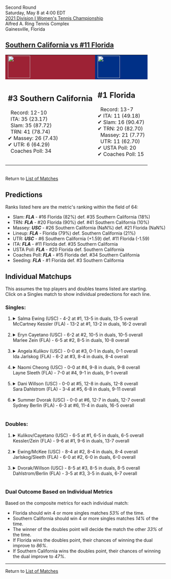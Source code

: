 Second Round  
Saturday, May 8 at 4:00 EDT  
[2021 Division I Women's Tennis Championship](../index.md)  
Alfred A. Ring Tennis Complex  
Gainesville, Florida  
## [Southern California vs #11 Florida](https://www.ncaa.com/game/5833689)  

<table><tr style="background-color: #d9d9d9 !important"><td style="background-color: #9D2235 !important"><img src="https://www.ncaa.com/sites/default/files/images/logos/schools/s/southern-california.70.png" width="70" height="70" /></td><td style="background-color: #003087 !important"><img src="https://www.ncaa.com/sites/default/files/images/logos/schools/f/florida.70.png" width="70" height="70" /></td></tr><tr>
<td>  

<h2>#3 Southern California</h2>  
&nbsp; Record: 12-10<br>  
&nbsp; ITA: 35 (23.17)<br>  
&nbsp; Slam: 35 (87.72)<br>  
&nbsp; TRN: 41 (78.74)<br>  
&#10004; Massey: 26 (7.43)<br>  
&#10004; UTR: 6 (64.29)<br>  
&nbsp; Coaches Poll: 34<br>  
<br>  

</td>
<td>  

<h2>#1 Florida</h2>  
&nbsp; Record: 13-7<br>  
&#10004; ITA: 11 (49.18)<br>  
&#10004; Slam: 16 (90.47)<br>  
&#10004; TRN: 20 (82.70)<br>  
&nbsp; Massey: 21 (7.77)<br>  
&nbsp; UTR: 11 (62.70)<br>  
&#10004; USTA Poll: 20<br>  
&#10004; Coaches Poll: 15<br>  
<br>  

</td>
</tr></table>  


<br>Return to [List of Matches](../index.md)  

## Predictions  

Ranks listed here are the metric's ranking within the field of 64:  
- Slam: ***FLA*** - #16 Florida (82%) def. #35 Southern California (18%)  
- TRN: ***FLA*** - #20 Florida (90%) def. #41 Southern California (10%)  
- Massey: ***USC*** - #26 Southern California (NaN%) def. #21 Florida (NaN%)  
- Lineup: ***FLA*** - Florida (79%) def. Southern California (21%)  
- UTR: ***USC*** - #6 Southern California (+1.59) def. #11 Florida (-1.59)  
- ITA: ***FLA*** - #11 Florida def. #35 Southern California  
- USTA Poll: ***FLA*** - #20 Florida def. Southern California  
- Coaches Poll: ***FLA*** - #15 Florida def. #34 Southern California  
- Seeding: ***FLA*** - #1 Florida def. #3 Southern California  

## Individual Matchups  
This assumes the top players and doubles teams listed are starting.  
Click on a Singles match to show individual predections for each line.  

### Singles:  

<ol>
<li><details>
<summary markdown="span">Salma Ewing (USC) - 4-2 at #1, 13-5 in duals, 13-5 overall<br>McCartney Kessler (FLA) - 13-2 at #1, 13-2 in duals, 16-2 overall</summary>
<h4>Predictions</h4><ul>
<li>Composite: <b><i>FLA</i></b> - Kessler (76%) def. Ewing (24%)</li>  
<li>Slam: <b><i>FLA</i></b> - Kessler (86%) def. Ewing (14%)</li>  
<li>TRN: <b><i>FLA</i></b> - Kessler (73%) def. Ewing (27%)</li>  
<li>Massey: <b><i>USC</i></b> - Ewing (NaN%) def. Kessler (NaN%)</li>  
<li>UTR: <b><i>FLA</i></b> - Kessler (70%) def. Ewing (30%)</li>  
<li>ITA: <b><i>FLA</i></b> - Kessler (45.58) def. Ewing (14.56)</li>  
</ul>
</details>&nbsp;</li>
<li><details>
<summary markdown="span">Eryn Cayetano (USC) - 6-2 at #2, 10-5 in duals, 10-5 overall<br>Marlee Zein (FLA) - 6-5 at #2, 8-5 in duals, 10-8 overall</summary>
<h4>Predictions</h4><ul>
<li>Composite: <b><i>USC</i></b> - Cayetano (82%) def. Zein (18%)</li>  
<li>Slam: <b><i>USC</i></b> - Cayetano (78%) def. Zein (22%)</li>  
<li>TRN: <b><i>USC</i></b> - Cayetano (82%) def. Zein (18%)</li>  
<li>Massey: <b><i>USC</i></b> - Cayetano (NaN%) def. Zein (NaN%)</li>  
<li>UTR: <b><i>USC</i></b> - Cayetano (89%) def. Zein (11%)</li>  
<li>ITA: <b><i>FLA</i></b> - Zein (8.25) def. Cayetano (5.85)</li>  
</ul>
</details>&nbsp;</li>
<li><details>
<summary markdown="span">Angela Kulikov (USC) - 0-0 at #3, 0-1 in duals, 0-1 overall<br>Ida Jarlskog (FLA) - 6-2 at #3, 8-4 in duals, 8-4 overall</summary>
<h4>Predictions</h4><ul>
<li>Composite: <b><i>FLA</i></b> - Jarlskog (97%) def. Kulikov (3%)</li>  
<li>Slam: <b><i>FLA</i></b> - Jarlskog (100%) def. Kulikov (0%)</li>  
<li>TRN: <b><i>FLA</i></b> - Jarlskog (100%) def. Kulikov (0%)</li>  
<li>Massey: <b><i>FLA</i></b> - Jarlskog (90%) def. Kulikov (10%)</li>  
<li>UTR: <b><i>FLA</i></b> - Jarlskog (99%) def. Kulikov (1%)</li>  
<li>ITA: <b><i>FLA</i></b> - Jarlskog (5.66) def. Kulikov (0.00)</li>  
</ul>
</details>&nbsp;</li>
<li><details>
<summary markdown="span">Naomi Cheong (USC) - 0-0 at #4, 9-8 in duals, 9-8 overall<br>Layne Sleeth (FLA) - 7-0 at #4, 9-1 in duals, 9-1 overall</summary>
<h4>Predictions</h4><ul>
<li>Composite: <b><i>FLA</i></b> - Sleeth (57%) def. Cheong (43%)</li>  
<li>Slam: <b><i>USC</i></b> - Cheong (58%) def. Sleeth (42%)</li>  
<li>TRN: <b><i>FLA</i></b> - Sleeth (51%) def. Cheong (49%)</li>  
<li>Massey: <b><i>USC</i></b> - Cheong (NaN%) def. Sleeth (NaN%)</li>  
<li>UTR: <b><i>FLA</i></b> - Sleeth (78%) def. Cheong (22%)</li>  
<li>ITA: <b><i>FLA</i></b> - Sleeth (7.72) def. Cheong (4.19)</li>  
</ul>
</details>&nbsp;</li>
<li><details>
<summary markdown="span">Dani Willson (USC) - 0-0 at #5, 12-8 in duals, 12-8 overall<br>Sara Dahlstrom (FLA) - 3-4 at #5, 6-8 in duals, 9-11 overall</summary>
<h4>Predictions</h4><ul>
<li>Composite: <b><i>USC</i></b> - Willson (66%) def. Dahlstrom (34%)</li>  
<li>Slam: <b><i>USC</i></b> - Willson (63%) def. Dahlstrom (37%)</li>  
<li>TRN: <b><i>USC</i></b> - Willson (71%) def. Dahlstrom (29%)</li>  
<li>Massey: <b><i>USC</i></b> - Willson (NaN%) def. Dahlstrom (NaN%)</li>  
<li>UTR: <b><i>USC</i></b> - Willson (69%) def. Dahlstrom (31%)</li>  
<li>ITA: <b><i>FLA</i></b> - Dahlstrom (3.40) def. Willson (1.74)</li>  
</ul>
</details>&nbsp;</li>
<li><details>
<summary markdown="span">Summer Dvorak (USC) - 0-0 at #6, 12-7 in duals, 12-7 overall<br>Sydney Berlin (FLA) - 6-3 at #6, 11-4 in duals, 16-5 overall</summary>
<h4>Predictions</h4><ul>
<li>Composite: <b><i>FLA</i></b> - Berlin (72%) def. Dvorak (28%)</li>  
<li>Slam: <b><i>FLA</i></b> - Berlin (70%) def. Dvorak (30%)</li>  
<li>TRN: <b><i>FLA</i></b> - Berlin (70%) def. Dvorak (30%)</li>  
<li>Massey: <b><i>USC</i></b> - Dvorak (NaN%) def. Berlin (NaN%)</li>  
<li>UTR: <b><i>FLA</i></b> - Berlin (75%) def. Dvorak (25%)</li>  
<li>ITA: <b><i>FLA</i></b> - Berlin (2.47) def. Dvorak (1.85)</li>  
</ul>
</details>&nbsp;</li>
</ol>

### Doubles:  

<ol>
<li><details>
<summary markdown="span">Kulikov/Cayetano (USC) - 6-5 at #1, 6-5 in duals, 6-5 overall<br>Kessler/Zein (FLA) - 9-6 at #1, 9-6 in duals, 13-7 overall</summary>
<br>Sorry, we don't have any metrics for this match
</details>&nbsp;</li>
<li><details>
<summary markdown="span">Ewing/McKee (USC) - 8-4 at #2, 8-4 in duals, 8-4 overall<br>Jarlskog/Sleeth (FLA) - 6-0 at #2, 6-0 in duals, 6-0 overall</summary>
<br>Sorry, we don't have any metrics for this match
</details>&nbsp;</li>
<li><details>
<summary markdown="span">Dvorak/Willson (USC) - 8-5 at #3, 8-5 in duals, 8-5 overall<br>Dahlstrom/Berlin (FLA) - 3-5 at #3, 3-5 in duals, 6-7 overall</summary>
<br>Sorry, we don't have any metrics for this match
</details>&nbsp;</li>
</ol>

### Dual Outcome Based on Individual Metrics  
  
Based on the composite metrics for each individual match:  
- Florida should win 4 or more singles matches _53%_ of the time.  
- Southern California should win 4 or more singles matches _14%_ of the time.  
- The winner of the doubles point will decide the match the other _33%_ of the time.  
- If Florida wins the doubles point, their chances of winning the dual improve to _86%_.  
- If Southern California wins the doubles point, their chances of winning the dual improve to _47%_.  
  
------

Return to [List of Matches](../index.md)  

